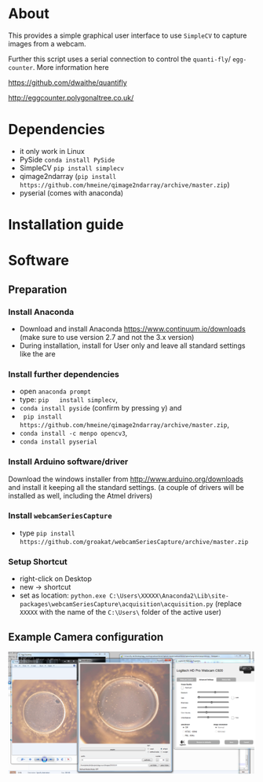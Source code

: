 # About
This provides a simple graphical user interface to use `SimpleCV` to capture images from a webcam.

Further this script uses a serial connection to control the `quanti-fly`/ `egg-counter`. More information here

https://github.com/dwaithe/quantifly

http://eggcounter.polygonaltree.co.uk/



# Dependencies
- it only work in Linux
- PySide `conda install PySide`
- SimpleCV `pip install simplecv`
- qimage2ndarray (`pip install https://github.com/hmeine/qimage2ndarray/archive/master.zip`)
- pyserial (comes with anaconda)

# Installation guide

# Software

## Preparation

### Install Anaconda
- Download and install Anaconda https://www.continuum.io/downloads (make sure to use version 2.7 and not the 3.x version)
- During installation, install for User only and leave all standard settings like the are

### Install further dependencies
- open `anaconda prompt` 
- type: `pip   install simplecv`, 
- `conda install pyside` (confirm by pressing y) and 
- ` pip install https://github.com/hmeine/qimage2ndarray/archive/master.zip`, 
- `conda install -c menpo opencv3`, 
- `conda install pyserial`

### Install Arduino software/driver
Download the windows installer from http://www.arduino.org/downloads and install it keeping all the standard settings. (a couple of drivers will be installed as well, including the Atmel drivers)


### Install `webcamSeriesCapture`
- type `pip install https://github.com/groakat/webcamSeriesCapture/archive/master.zip`

### Setup Shortcut
- right-click on Desktop
- new -> shortcut
- set as location: `python.exe C:\Users\XXXXX\Anaconda2\Lib\site-packages\webcamSeriesCapture\acquisition\acquisition.py` (replace `XXXXX` with the name of the `C:\Users\` folder of the active user)


## Example Camera configuration
![exmaple camera](https://github.com/groakat/webcamSeriesCapture/raw/master/camera_reference.png)
